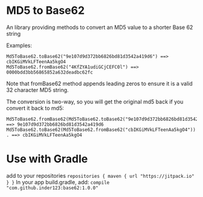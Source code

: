 # MD5 to Base62

An library providing methods to convert an MD5 value to a shorter Base 62 string

Examples:
```
Md5ToBase62.toBase62("9e107d9d372bb6826bd81d3542a419d6") ==>  cbIKGiMVkLFTeenAa5kgO4
Md5ToBase62.fromBase62("4KfZYA1udiGCjCEFC0l") ==>  0000bdd3bb56865852a632deadbc62fc
```
Note that fromBase62 method appends leading zeros to ensure it is a valid 32 character MD5 string.

The conversion is two-way, so you will get the original md5 back if you convert it back to md5:

```
Md5ToBase62.fromBase62(Md5ToBase62.toBase62("9e107d9d372bb6826bd81d3542a419d6"))  ==> 9e107d9d372bb6826bd81d3542a419d6
Md5ToBase62.toBase62(Md5ToBase62.fromBase62("cbIKGiMVkLFTeenAa5kgO4")) . ==> cbIKGiMVkLFTeenAa5kgO4
```

# Use with Gradle
add to your repositories
    ```
    repositories {
        maven { url "https://jitpack.io" }
    }
    ```
In your app build.gradle, add:  ```compile "com.github.inder123:base62:1.0.0"```
